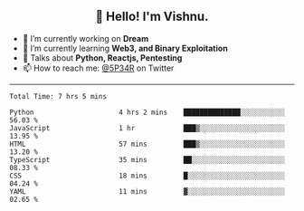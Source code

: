 <h2 align="center">👋 Hello! I'm Vishnu.</h2>


- 🔭 I’m currently working on **Dream**
- 🌱 I’m currently learning **Web3, and Binary Exploitation**
- 💬 Talks about **Python, Reactjs, Pentesting**
- 📫 How to reach me: [@5P34R](https://twitter.com/Vishnu27302693) on Twitter

---
<!--START_SECTION:waka-->

```text
Total Time: 7 hrs 5 mins

Python                     4 hrs 2 mins    ██████████████░░░░░░░░░░░   56.03 %
JavaScript                 1 hr            ███▒░░░░░░░░░░░░░░░░░░░░░   13.95 %
HTML                       57 mins         ███▒░░░░░░░░░░░░░░░░░░░░░   13.20 %
TypeScript                 35 mins         ██░░░░░░░░░░░░░░░░░░░░░░░   08.33 %
CSS                        18 mins         █░░░░░░░░░░░░░░░░░░░░░░░░   04.24 %
YAML                       11 mins         ▓░░░░░░░░░░░░░░░░░░░░░░░░   02.65 %
```

<!--END_SECTION:waka-->
